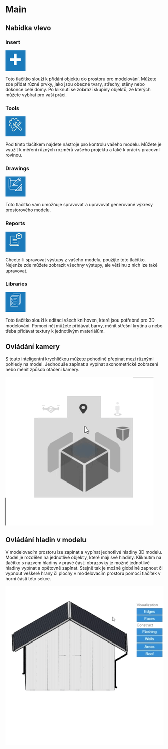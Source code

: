 # Main

## Nabídka vlevo
### Insert
![Alt text](img/insertButton.png)

Toto tlačítko slouží k přidání objektu do prostoru pro modelování. Můžete zde přidat různé prvky, jako jsou obecné tvary, střechy, stěny nebo dokonce celé domy. Po kliknutí se zobrazí skupiny objektů, ze kterých můžete vybírat pro vaši práci.

### Tools
![Alt text](img/toolsButton.png) 

Pod tímto tlačítkem najdete nástroje pro kontrolu vašeho modelu. Můžete je využít k měření různých rozměrů vašeho projektu a také k práci s pracovní rovinou.

### Drawings
![Alt text](img/drawingsButton.png)

Toto tlačítko vám umožňuje spravovat a upravovat generované výkresy prostorového modelu.


### Reports 
![Alt text](img/reportsButton.png) 

Chcete-li spravovat výstupy z vašeho modelu, použijte toto tlačítko. Nejenže zde můžete zobrazit všechny výstupy, ale většinu z nich lze také upravovat.

### Libraries
![Alt text](img/librariesButton.png)

Toto tlačítko slouží k editaci všech knihoven, které jsou potřebné pro 3D modelování. Pomocí něj můžete přidávat barvy, měnit střešní krytinu a nebo třeba přidávat textury k jednotlivým materiálům.

## Ovládání kamery
S touto inteligentní krychličkou můžete pohodlně přepínat mezi různými pohledy na model. Jednoduše zapínat a vypínat axonometrické zobrazení nebo měnit způsob otáčení kamery.

![Roofing library options](img/viewCamera.gif)

## Ovládání hladin v modelu

V modelovacím prostoru lze zapínat a vypínat jednotlivé hladiny 3D modelu. Model je rozdělen na jednotlivé objekty, které mají své hladiny. Kliknutím na tlačítko s názvem hladiny v pravé části obrazovky je možné jednotlivé hladiny vypínat a opětovně zapínat. Stejně tak je možné globálně zapnout či vypnout veškeré hrany či plochy v modelovacím prostoru pomocí tlačítek v horní části této sekce.


![Layers of the 3D model](img/layersModel.gif) 
